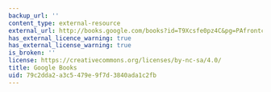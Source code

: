 ```yaml
---
backup_url: ''
content_type: external-resource
external_url: http://books.google.com/books?id=T9Xcsfe0pz4C&pg=PAfrontcover
has_external_licence_warning: true
has_external_license_warning: true
is_broken: ''
license: https://creativecommons.org/licenses/by-nc-sa/4.0/
title: Google Books
uid: 79c2dda2-a3c5-479e-9f7d-3840ada1c2fb
---
```

